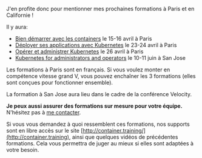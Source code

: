 J'en profite donc pour mentionner mes prochaines formations à Paris
et en Californie !

Il y aura:
- [Bien démarrer avec les containers](https://enix.io/fr/services/formation/bien-demarrer-avec-les-conteneurs/) le 15-16 avril à Paris
- [Déployer ses applications avec Kubernetes](https://enix.io/fr/services/formation/deployer-ses-applications-avec-kubernetes/) le 23-24 avril à Paris
- [Opérer et administrer Kubernetes](https://enix.io/fr/services/formation/operer-et-administrer-kubernetes/) le 26 avril à Paris
- [Kubernetes for administrators and operators](https://conferences.oreilly.com/velocity/vl-ca/public/schedule/detail/75313) le 10-11 juin à San Jose

Les formations à Paris sont en français. Si vous voulez monter 
en compétence vitesse grand V, vous pouvez enchaîner les 3
formations (elles sont conçues pour fonctionner ensemble).

La formation à San Jose aura lieu dans le cadre de la conférence
Velocity.

**Je peux aussi assurer des formations sur mesure pour votre équipe.**
N'hésitez pas à [me contacter](mailto:jerome.petazzoni@gmail.com).

Si vous vous demandez à quoi ressemblent ces formations,
nos supports sont en libre accès sur le site
[http://container.training/](http://container.training),
ainsi que quelques vidéos de précédentes formations.
Cela vous permettra de juger au mieux
si elles sont adaptées à votre besoin.
